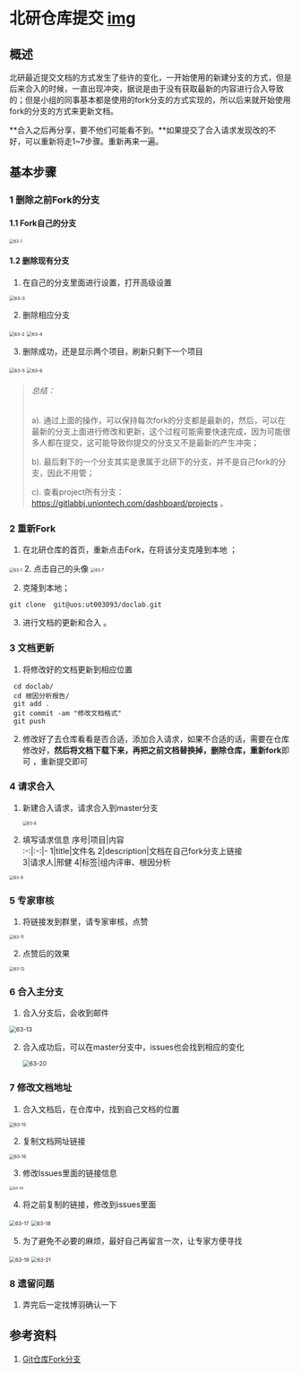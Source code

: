 # 北研仓库提交     [img](./img)

## 概述

北研最近提交文档的方式发生了些许的变化，一开始使用的新建分支的方式，但是后来合入的时候，一直出现冲突，据说是由于没有获取最新的内容进行合入导致的；但是小组的同事基本都是使用的fork分支的方式实现的，所以后来就开始使用fork的分支的方式来更新文档。

**合入之后再分享，要不他们可能看不到。**如果提交了合入请求发现改的不好，可以重新将走1~7步骤。重新再来一遍。

## 基本步骤   
### 1 删除之前Fork的分支    

#### 1.1  Fork自己的分支   

<img src="./img/63-1.png" alt="63-1" style="zoom:50%;" />

#### 1.2 删除现有分支    
1. 在自己的分支里面进行设置，打开高级设置

<img src="./img/63-3.png" alt="63-3" style="zoom:57%;" />

2. 删除相应分支  
<img src="./img/63-2.png" alt="63-2" style="zoom:57%;" />

<img src="./img/63-4.png" alt="63-4" style="zoom:57%;" />

3. 删除成功，还是显示两个项目，刷新只剩下一个项目   

<img src="./img/63-5.png" alt="63-5" style="zoom:57%;" />

<img src="./img/63-6.png" alt="63-6" style="zoom:57%;" />

>###### *总结：*
>a). 通过上面的操作，可以保持每次fork的分支都是最新的，然后，可以在最新的分支上面进行修改和更新，这个过程可能需要快速完成，因为可能很多人都在提交，这可能导致你提交的分支又不是最新的产生冲突；  
>
>b). 最后剩下的一个分支其实是隶属于北研下的分支，并不是自己fork的分支，因此不用管；
>
>c). 查看project所有分支：https://gitlabbj.uniontech.com/dashboard/projects   。

### 2 重新Fork        

1. 在北研仓库的首页，重新点击Fork，在将该分支克隆到本地 ；   

<img src="./img/63-1.png" alt="63-1" style="zoom:50%;" />
2. 点击自己的头像  
<img src="./img/63-7.png" alt="63-7" style="zoom:50%;" />

2. 克隆到本地；   

```shell
git clone  git@uos:ut003093/doclab.git
```
3. 进行文档的更新和合入 。    

### 3 文档更新   

1. 将修改好的文档更新到相应位置    

```shell
 cd doclab/
 cd 根因分析报告/
 git add .
 git commit -am "修改文档格式"
 git push
```

2. 修改好了去仓库看看是否合适，添加合入请求，如果不合适的话，需要在仓库修改好，**然后将文档下载下来，再把之前文档替换掉，删除仓库，重新fork**即可 ，重新提交即可       

### 4 请求合入   

1. 新建合入请求，请求合入到master分支         

   <img src="./img/63-8.png" alt="63-8" style="zoom:50%;" />

2. 填写请求信息
序号|项目|内容  
:-:|:-:|-
1|title|文件名
2|description|文档在自己fork分支上链接  
3|请求人|邢健
4|标签|组内评审、根因分析
<img src="./img/63-9.png" alt="63-9" style="zoom:50%;" />

### 5 专家审核  

1. 将链接发到群里，请专家审核，点赞   

<img src="./img/63-11.png" alt="63-11" style="zoom:50%;" />

2. 点赞后的效果   

<img src="./img/63-12.png" alt="63-12" style="zoom:50%;" />

### 6 合入主分支     

1. 合入分支后，会收到邮件

<img src="./img/63-13.png" alt="63-13" style="zoom:75%;" />

2. 合入成功后，可以在master分支中，issues也会找到相应的变化     

   <img src="./img/63-20.png" alt="63-20" style="zoom:75%;" />

### 7 修改文档地址        

1. 合入文档后，在仓库中，找到自己文档的位置       

<img src="./img/63-15.png" alt="63-15" style="zoom:55%;" />

2. 复制文档网址链接   

<img src="./img/63-16.png" alt="63-16" style="zoom:55%;" />

3. 修改Issues里面的链接信息   

<img src="./img/63-14.png" alt="63-14" style="zoom:45%;" />

4. 将之前复制的链接，修改到issues里面   

<img src="./img/63-17.png" alt="63-17" style="zoom:65%;" />

<img src="./img/63-18.png" alt="63-18" style="zoom:65%;" />

5. 为了避免不必要的麻烦，最好自己再留言一次，让专家方便寻找    

<img src="./img/63-19.png" alt="63-19" style="zoom:65%;" />

<img src="./img/63-21.png" alt="63-21" style="zoom:65%;" />


### 8 遗留问题   

1. 弄完后一定找博羽确认一下  

## 参考资料  

1. [Git仓库Fork分支](https://blog.csdn.net/norminv/article/details/108019286)      

   
